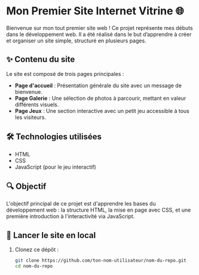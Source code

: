 # Mon Premier Site Internet Vitrine 🌐

Bienvenue sur mon tout premier site web ! Ce projet représente mes débuts dans le développement web. Il a été réalisé dans le but d’apprendre à créer et organiser un site simple, structuré en plusieurs pages.

## ✨ Contenu du site

Le site est composé de trois pages principales :

- **Page d'accueil** : Présentation générale du site avec un message de bienvenue.
- **Page Galerie** : Une sélection de photos à parcourir, mettant en valeur différents visuels.
- **Page Jeux** : Une section interactive avec un petit jeu accessible à tous les visiteurs.

## 🛠️ Technologies utilisées

- HTML
- CSS
- JavaScript (pour le jeu interactif)

## 🔍 Objectif

L'objectif principal de ce projet est d'apprendre les bases du développement web : la structure HTML, la mise en page avec CSS, et une première introduction à l'interactivité via JavaScript.

## 🚀 Lancer le site en local

1. Clonez ce dépôt :
   ```bash
   git clone https://github.com/ton-nom-utilisateur/nom-du-repo.git
   cd nom-du-repo
